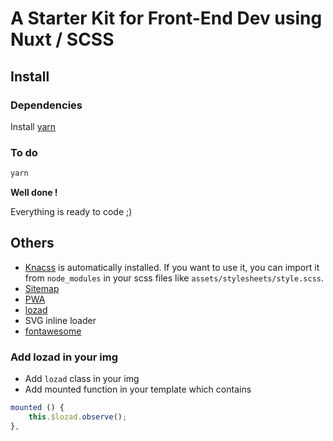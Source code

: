 # A Starter Kit for Front-End Dev using Nuxt / SCSS

## Install
### Dependencies
Install [yarn](https://yarnpkg.com/lang/fr/docs/install)

### To do
```sh
yarn
```
**Well done !**

Everything is ready to code ;)

## Others
- [Knacss](https://www.knacss.com/) is automatically installed. If you want to use it, you can import it from `node_modules` in your scss files like `assets/stylesheets/style.scss`.
- [Sitemap](https://github.com/nuxt-community/sitemap-module)
- [PWA](https://pwa.nuxtjs.org/)
- [lozad](https://github.com/ax2inc/lozad-module)
- SVG inline loader
- [fontawesome](https://github.com/FortAwesome/Font-Awesome)

### Add lozad in your img
- Add `lozad` class in your img
- Add mounted function in your template which contains
```js
mounted () {
	this.$lozad.observe();
},
```
